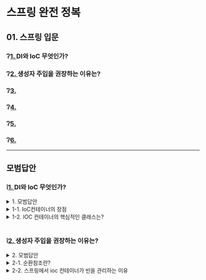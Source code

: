 # 스프링 완전 정복

## 01. 스프링 입문

### ❔[1. ](#❕1) DI와 IoC 무엇인가?
### ❔[2. ](#❕2) 생성자 주입을 권장하는 이유는?
### ❔[3. ](#)
### ❔[4. ](#)
### ❔[5. ](#)
### ❔[6. ](#)

---
## 모범답안

### ❕[1. ](#❔1) DI와 IoC 무엇인가?

<details> <summary>1. 모범답안</summary> <div markdown="1">  


  ```
  DI는 클래스나 모듈 등의 객체가 다른 객체에 대한 의존성을 직접 생성하거나 해결하지 않고, 외부로부터 의존성을 주입받는 패턴
  필드주입, 수정자주입, 생성자주입의 방법이 있습니다.
  객체 간의 결합도를 낮추고, 유연성을 높일 수 있다.
  
  IoC는 객체의 생성, 생명주기 관리, 의존성 해결 등의 제어를 개발자가 아닌 프레임워크나 컨테이너에 위임하는 패턴
  스프링에서는 IoC컨테이너를 통해 객체를 관리합니다.
  ```

  ##### 해설

    DI(Dependency Injection)은 객체가 다른 객체에 대한 의존성을 직접 생성 또는 해결하지 않고, 외부에서 의존성을 주입받는 패턴입니다. 
    의존성 주입은 필드 주입, 수정자 주입, 생성자 주입 등의 방법을 사용하여 이루어집니다. 
    DI를 통해 객체 간의 결합도를 낮출 수 있고, 유연성을 높일 수 있습니다.
    
    반면에 IoC(Inversion of Control)는 객체의 생성, 생명주기 관리, 의존성 해결 등의 제어를 개발자가 아닌 프레임워크나 컨테이너에 위임하는 패턴입니다. 
    IoC 컨테이너는 객체의 생성과 관리를 담당하며, 객체 간의 의존성을 자동으로 해결합니다. 
    스프링 프레임워크에서는 IoC 컨테이너를 제공하여 객체의 생성과 의존성 주입을 관리합니다.
    
    DI는 IoC를 구현하는 방법 중 하나로, 객체 간의 의존성을 주입하는 방식을 의미합니다.
    IoC는 객체의 제어권을 개발자에서 프레임워크나 컨테이너로 넘기는 개념이며,
    객체의 생성과 의존성 해결을 프레임워크가 담당합니다.






</div> </details>


<details> <summary>1-1. IoC컨테이너의 장점</summary> <div markdown="1">  


  ```
  애플리케이션의 객체(빈)을 IoC 컨테이터가 관리해줌으로써 개발자의 부담이 줄고 비즈니스 로직에 더욱 집중할 수 있다는 장점
  ```

  ##### 해설

    - 객체의 생명주기 관리 :IoC컨테이너는 객체의 생성, 초기화, 소멸 같은 생명주기를 관리한다.
    - 의존성 관리 : IoC 컨테이너는 객체간의 의존성을 자동으로 해결해준다.
    - 객체의 관리와 검색 : IoC 컨테이너는 객체를 관리하고 필요할 때 검색할 수있는 기능을 제공
    - 객체를 관리해주는 프레임워크와 비즈니스 코드의 역할과 관심을 분리해
    응집도를 높이고 결합도를 낮추며, 변경에 유연한 코드를 작성할 수 있는 구조가 될수 있기 때문에
    제어를 역전한 것이다.
    - 유닛테스트 시 장점.

</div> </details>



<details> <summary>1-2. IOC 컨테이너의 핵심적인 클래스는?</summary> <div markdown="1">  


  ```
  BeanFactory, ApplicationContext
  ```

  ##### 해설

    1. 빈 팩토리 BeanFactory (org.springframework.beans.factory.BeanFactory) 

    DI의 기본사항을 제공하는 가장 단순한 컨테이너
    팩토리 디자인 패턴을 구현한 것. Bean(이하 빈) 팩토리는 빈을 생성하고 분배하는 책임을 지는 클래스
    getBean()이 호출되면, 팩토리는 의존성 주입을 이용해 빈을 인스턴스 화하고 빈의 특성을 설정하기 시작

    2. 애플리케이션 콘텍스트 ApplicationContext (org.springframework.context.factory.BeanFactory) 

    빈 팩토리와 유사한 기능을 제공하지만 좀 더 많은 기능을 제공하는 애플리케이션 콘텍스트
    결국 beanfactory를 상속받은 인터페이스, 따라서 ioc 컨테이너로서의 기능과 추가적으로 Environmentcapable, eventpublisher, MessageSource, ResoureLoader 등의 기능을 가진다.
    즉 다양한 기능을 추가적으로 가진 인터페이스

</div> </details>

<br>

### ❕[2. ](#❔2) 생성자 주입을 권장하는 이유는?

<details> <summary>2. 모범답안</summary> <div markdown="1">  


  ```
  명시적인 의존성 표현
  결합도 감소
  불변성 보장
  순환 참조를 컴파일 단계에서 찾아낼 수 있다.
  테스트하기 쉬워짐
  ```

  ##### 해설
    객체를 생성할 때 생성자를 통해 의존성을 주입하는 방식입니다.
    객체 생성 시점에 모든 의존성이 주입되므로, 의존성 누락이나 잘못된 순서로 주입되는 일을 방지할 수 있습니다.
    컴파일 타임에 의존성 주입이 일어나므로 런타임에 NullPointerException과 같은 예외가 발생할 가능성이 줄어듭니다.
    생성자 파라미터를 통해 어떤 의존성이 필요한지 명시적으로 표시되기 때문에 코드 가독성이 좋아집니다.



</div> </details>


<details> <summary>2-1. 순환참조란?</summary> <div markdown="1">  


  ```
  순환참조는 서로 다른 여러 개의 객체가 서로를 참조하고 있는 상황을 말합니다.
  필드주입이나 수정자 주입은 컴파일 단계에서 순환참조의 유무를 판단할 수 없어, 실제 메서드 실행 시점에서 알 수 있으며
  생성자주입을 사용하면 스프링 컨테이너가 빈을 생성하는 시점에 순환 참조 존재 여부를 판단할 수 있다.
  순환참조 발생 시 무한루프 발생, 메모리누수, 객체간 의존성 문제가 발생합니다.

  ```

  ##### 해설
    Field 선언과 Constructor 선언의 차이를 알아야한다.

    Field 선언
    Field 선언 시 Member 클래스가 로드되었을때 Level class 타입의 level reference 변수만 가지고 있다.
    즉, 클래스 A의 객체가 생성되었을때 level을 생성할 필요가 없다.
    
    Constructor 선언
    생성자로써 객체가 생성될때 실행되는 메서드, 객체 A가 생성될때 객체 B를 생성하여 담는다.
    
    따라서 실행 시점에 따라 프레임워크에서 오류를 발견할 수 있는 생성자 주입 방식을 사용하는게 권장된다.

</div> </details>



<details> <summary> 2-2. 스프링에서 ioc 컨테이너가 빈을 관리하는 이유</summary> <div markdown="1">  


  ```
    1. 의존성 주입
    2. 객체의 생명주기관리
    3. AOP 구현
    4. 관리및 제어의 편의성
  ```

  ##### 해설
    의존성 주입을 받으려면 빈이 돼야 한다.  
    사용하는 리소스에 따라 행동을 달리해야 하는 경우 의존성 주입을 사용하는 것이 낫다. 
    ioc 컨테이너에는 빈들간의 의존성 주입을 제공한다.

    어떤 빈이 만들어졌을 때 부가적인 작업을 만들 수 있다.  

    싱글톤으로 객체를 만들어서 관리하고 싶을 때 ioc 컨테이너를 사용하면 편리하다.
    싱글톤: 하나의 객체만 사용
    프로토타입 : 매번 다른 객체를 사용
    메모리면에서도 효율적이고 하나의 객체를 사용하기에 런타임 시 성능 최적화에도 유리



</div> </details>